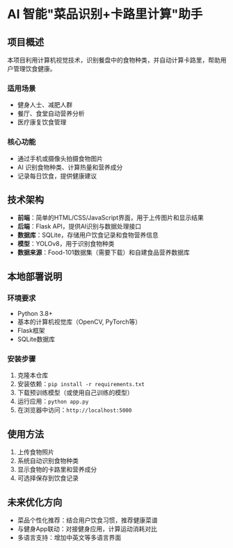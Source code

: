 # AI 智能"菜品识别+卡路里计算"助手

## 项目概述

本项目利用计算机视觉技术，识别餐盘中的食物种类，并自动计算卡路里，帮助用户管理饮食健康。

### 适用场景
- 健身人士、减肥人群
- 餐厅、食堂自动营养分析
- 医疗康复饮食管理

### 核心功能
- 通过手机或摄像头拍摄食物图片
- AI 识别食物种类、计算热量和营养成分
- 记录每日饮食，提供健康建议

## 技术架构

- **前端**：简单的HTML/CSS/JavaScript界面，用于上传图片和显示结果
- **后端**：Flask API，提供AI识别与数据处理接口
- **数据库**：SQLite，存储用户饮食记录和食物营养信息
- **模型**：YOLOv8，用于识别食物种类
- **数据来源**：Food-101数据集（需要下载）和自建食品营养数据库

## 本地部署说明

### 环境要求
- Python 3.8+
- 基本的计算机视觉库（OpenCV, PyTorch等）
- Flask框架
- SQLite数据库

### 安装步骤
1. 克隆本仓库
2. 安装依赖：`pip install -r requirements.txt`
3. 下载预训练模型（或使用自己训练的模型）
4. 运行应用：`python app.py`
5. 在浏览器中访问：`http://localhost:5000`

## 使用方法
1. 上传食物照片
2. 系统自动识别食物种类
3. 显示食物的卡路里和营养成分
4. 可选择保存到饮食记录

## 未来优化方向
- 菜品个性化推荐：结合用户饮食习惯，推荐健康菜谱
- 与健身App联动：对接健身应用，计算运动消耗对比
- 多语言支持：增加中英文等多语言界面